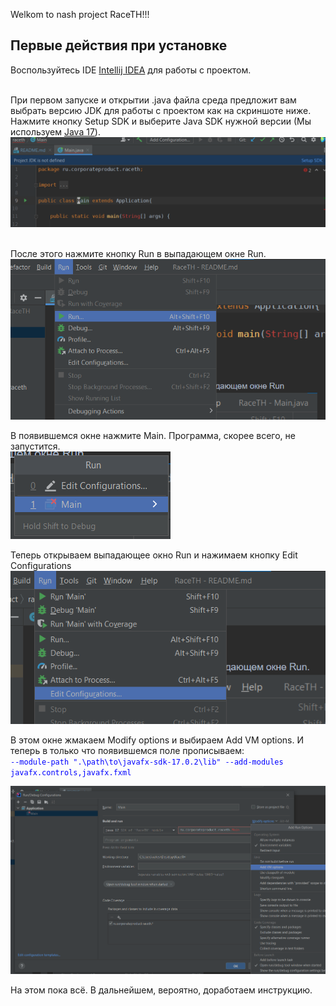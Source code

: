 Welkom to nash project RaceTH!!!

## Первые действия при установке
Воспользуйтесь IDE [Intellij IDEA](https://www.jetbrains.com/ru-ru/idea/download/#section=windows) для работы с проектом. <br><br>

При первом запуске и открытии .java файла среда
предложит вам выбрать версию JDK для работы с проектом как на скриншоте ниже. 
Нажмите кнопку Setup SDK и выберите Java SDK нужной версии 
(Мы используем [Java 17](https://www.oracle.com/java/technologies/javase/jdk17-archive-downloads.html)). <br>
![](./rdmscrs/setup_sdk0.png?raw=true) <br><br>

После этого нажмите кнопку Run в выпадающем окне Run. <br>
![](./rdmscrs/setup_sdk1.png?raw=true) <br>

В появившемся окне нажмите Main. Программа, скорее всего, не запустится. <br>
![](./rdmscrs/setup_sdk2.png?raw=true) <br>

Теперь открываем выпадающее окно Run и нажимаем кнопку Edit Configurations <br>
![](./rdmscrs/setup_sdk3.png?raw=true) <br>

В этом окне жмакаем Modify options и выбираем Add VM options.
И теперь в только что появившемся поле прописываем: <br>
<span style="color:blue">`--module-path ".\path\to\javafx-sdk-17.0.2\lib" --add-modules javafx.controls,javafx.fxml`</span> <br>

![](./rdmscrs/setup_sdk4.png?raw=true) <br>

На этом пока всё. В дальнейшем, вероятно, доработаем инструкцию.<br>
